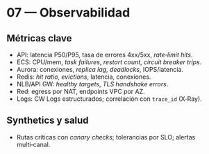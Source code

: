 # 07 — Observabilidad

## Métricas clave
- API: latencia P50/P95, tasa de errores 4xx/5xx, *rate‑limit hits*.
- ECS: CPU/mem, *task failures*, *restart count*, *circuit breaker trips*.
- Aurora: conexiones, *replica lag*, *deadlocks*, IOPS/latencia.
- Redis: *hit ratio*, *evictions*, latencia, conexiones.
- NLB/API GW: *healthy targets*, *TLS handshake errors*.
- Red: egress por NAT, endpoints VPC por AZ.
- Logs: CW Logs estructurados; correlación con `trace_id` (X‑Ray).

## Synthetics y salud
- Rutas críticas con *canary checks*; tolerancias por SLO; alertas multi‑canal.
